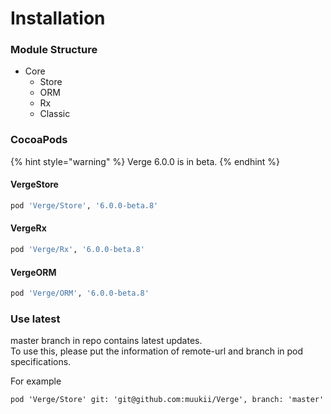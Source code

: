 # Installation

### Module Structure

* Core
  * Store
  * ORM
  * Rx
  * Classic

### CocoaPods

{% hint style="warning" %}
Verge 6.0.0 is in beta.
{% endhint %}

#### VergeStore

```ruby
pod 'Verge/Store', '6.0.0-beta.8'
```

#### VergeRx

```ruby
pod 'Verge/Rx', '6.0.0-beta.8'
```

#### VergeORM

```ruby
pod 'Verge/ORM', '6.0.0-beta.8'
```

### Use latest

master branch in repo contains latest updates.  
To use this, please put the information of remote-url and branch in pod specifications.

For example

```text
pod 'Verge/Store' git: 'git@github.com:muukii/Verge', branch: 'master'
```



